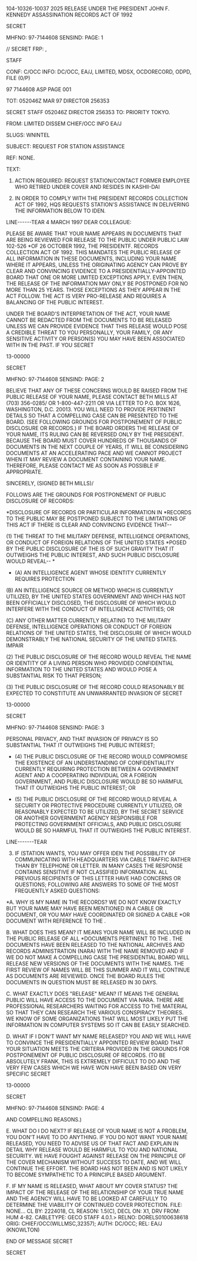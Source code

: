 104-10326-10037
2025 RELEASE UNDER THE PRESIDENT JOHN F. KENNEDY ASSASSINATION RECORDS ACT OF 1992

SECRET

MHFNO: 97-7144608 SENSIND: PAGE: 1

// SECRET FRP: ,

STAFF

CONF: C/OCC INFO: DC/OCC, EA/J, LIMITED, MDSX, OCDORECORD, ODPD,
FILE (0/P)

97 7144608 ASP PAGE 001

TOT: 052046Z MAR 97 DIRECTOR 256353

SECRET
STAFF 052046Z DIRECTOR 256353
TO: PRIORITY TOKYO.

FROM: LIMITED DISSEM CHIEF/OCC INFO EA/J

SLUGS: WNINTEL

SUBJECT: REQUEST FOR STATION ASSISTANCE

REF: NONE.

TEXT:

1. ACTION REQUIRED: REQUEST STATION/CONTACT FORMER EMPLOYEE
WHO RETIRED UNDER COVER AND RESIDES IN KASHII-DAI

2. IN ORDER TO COMPLY WITH THE PRESIDENT<JFK ASSASSINATION>
RECORDS COLLECTION ACT OF 1992, HQS REQUESTS STATION'S ASSISTANCE
IN DELIVERING THE INFORMATION BELOW TO IDEN.

LINE------TEAR
4 MARCH 1997
DEAR COLLEAGUE:

PLEASE BE AWARE THAT YOUR NAME APPEARS IN DOCUMENTS THAT ARE
BEING REVIEWED FOR RELEASE TO THE PUBLIC UNDER PUBLIC LAW 102-526
*OF 26 OCTOBER 1992, THE PRESIDENT<JOHN>F.<KENNEDY ASSASSINATION>
RECORDS COLLECTION ACT OF 1992. THIS MANDATES THE PUBLIC RELEASE
OF ALL INFORMATION IN THESE DOCUMENTS, INCLUDING YOUR NAME WHERE
IT APPEARS, UNLESS THE ORIGINATING AGENCY CAN PROVE BY CLEAR AND
CONVINCING EVIDENCE TO A PRESIDENTIALLY-APPOINTED BOARD THAT ONE
OR MORE LIMITED EXCEPTIONS APPLY. EVEN THEN, THE RELEASE OF THE
INFORMATION MAY ONLY BE POSTPONED FOR NO MORE THAN 25 YEARS.
THOSE EXCEPTIONS AS THEY APPEAR IN THE ACT FOLLOW. THE ACT IS
VERY PRO-RELEASE AND REQUIRES A BALANCING OF THE PUBLIC INTEREST.

UNDER THE BOARD'S INTERPRETATION OF THE ACT, YOUR NAME CANNOT
BE REDACTED FROM THE DOCUMENTS TO BE RELEASED UNLESS WE CAN
PROVIDE EVIDENCE THAT THIS RELEASE WOULD POSE A CREDIBLE THREAT TO
YOU PERSONALLY, YOUR FAMILY, OR ANY SENSITIVE ACTIVITY OR
PERSON(S) YOU MAY HAVE BEEN ASSOCIATED WITH IN THE PAST. IF YOU
SECRET

13-00000

SECRET

MHFNO: 97-7144608 SENSIND: PAGE: 2

BELIEVE THAT ANY OF THESE CONCERNS WOULD BE RAISED FROM THE PUBLIC
RELEASE OF YOUR NAME, PLEASE CONTACT BETH MILLS AT (703) 356-0285/
OR 1-800-447-2211 OR VIA LETTER TO P.O. BOX 1626, WASHINGTON, D.C.
20013. YOU WILL NEED TO PROVIDE PERTINENT DETAILS SO THAT A
COMPELLING CASE CAN BE PRESENTED TO THE BOARD. (SEE FOLLOWING
GROUNDS FOR POSTPONEMENT OF PUBLIC DISCLOSURE OR RECORDS.) IF THE
BOARD ORDERS THE RELEASE OF YOUR NAME, ITS RULING CAN BE REVERSED
ONLY BY THE PRESIDENT. BECAUSE THE BOARD MUST COVER HUNDREDS OF
THOUSANDS OF DOCUMENTS IN THE NEXT COUPLE OF YEARS, IT WILL BE
CONSIDERING DOCUMENTS AT AN ACCELERATING PACE AND WE CANNOT
PROJECT WHEN IT MAY REVIEW A DOCUMENT CONTAINING YOUR NAME.
THEREFORE, PLEASE CONTACT ME AS SOON AS POSSIBLE IF APPROPRIATE.

SINCERELY,
(SIGNED BETH MILLS)/

FOLLOWS ARE THE GROUNDS FOR POSTPONEMENT OF PUBLIC DISCLOSURE OF
RECORDS:

*DISCLOSURE OF <ASSASSINATION>RECORDS OR PARTICULAR INFORMATION IN
*<ASSASSINATION>RECORDS TO THE PUBLIC MAY BE POSTPONED SUBJECT TO
THE LIMITATIONS OF THIS ACT IF THERE IS CLEAR AND CONVINCING
EVIDENCE THAT--

(1) THE THREAT TO THE MILITARY DEFENSE, INTELLIGENCE
OPERATIONS, OR CONDUCT OF FOREIGN RELATIONS OF THE UNITED STATES
*POSED BY THE PUBLIC DISCLOSURE OF THE <ASSASSINATION>IS OF SUCH
GRAVITY THAT IT OUTWEIGHS THE PUBLIC INTEREST, AND SUCH PUBLIC
DISCLOSURE WOULD REVEAL--
*
* (A) AN INTELLIGENCE AGENT WHOSE IDENTITY CURRENTLY REQUIRES
PROTECTION

(B) AN INTELLIGENCE SOURCE OR METHOD WHICH IS CURRENTLY
UTILIZED,
BY THE UNITED STATES GOVERNMENT AND WHICH HAS NOT BEEN
OFFICIALLY
DISCLOSED, THE DISCLOSURE OF WHICH WOULD INTERFERE WITH THE
CONDUCT OF INTELLIGENCE ACTIVITIES; OR

(C) ANY OTHER MATTER CURRENTLY RELATING TO THE MILITARY
DEFENSE,
INTELLIGENCE OPERATIONS OR CONDUCT OF FOREIGN RELATIONS OF
THE
UNITED STATES, THE DISCLOSURE OF WHICH WOULD DEMONSTRABLY
THE NATIONAL SECURITY OF THE UNITED STATES.
IMPAIR

(2) THE PUBLIC DISCLOSURE OF THE <ASSASSINATION>RECORD WOULD
REVEAL THE NAME OR IDENTITY OF A LIVING PERSON WHO PROVIDED
CONFIDENTIAL INFORMATION TO THE UNITED STATES AND WOULD POSE A
SUBSTANTIAL RISK TO THAT PERSON;

(3) THE PUBLIC DISCLOSURE OF THE <ASSASSINATION>RECORD COULD
REASONABLY BE EXPECTED TO CONSTITUTE AN UNWARRANTED INVASION OF
SECRET

13-00000

SECRET

MHFNO: 97-7144608 SENSIND: PAGE: 3

PERSONAL PRIVACY, AND THAT INVASION OF PRIVACY IS SO SUBSTANTIAL
THAT IT OUTWEIGHS THE PUBLIC INTEREST;

* (4) THE PUBLIC DISCLOSURE OF THE <ASSASSINATION>RECORD WOULD
COMPROMISE THE EXISTENCE OF AN UNDERSTANDING OF CONFIDENTIALITY
CURRENTLY REQUIRING PROTECTION BETWEEN A GOVERNMENT AGENT AND A
COOPERATING INDIVIDUAL OR A FOREIGN GOVERNMENT, AND PUBLIC
DISCLOSURE WOULD BE SO HARMFUL THAT IT OUTWEIGHS THE PUBLIC
INTEREST; OR

* (5) THE PUBLIC DISCLOSURE OF THE <ASSASSINATION>RECORD WOULD
REVEAL A SECURITY OR PROTECTIVE PROCEDURE CURRENTLY UTILIZED, OR
REASONABLY EXPECTED TO BE UTILIZED, BY THE SECRET SERVICE OR
ANOTHER GOVERNMENT AGENCY RESPONSIBLE FOR PROTECTING GOVERNMENT
OFFICIALS, AND PUBLIC DISCLOSURE WOULD BE SO HARMFUL THAT IT
OUTWEIGHS THE PUBLIC INTEREST.

LINE-------TEAR

3. IF (STATION WANTS, YOU MAY OFFER IDEN THE POSSIBILITY OF
COMMUNICATING WITH HEADQUARTERS VIA CABLE TRAFFIC RATHER THAN BY
TELEPHONE OR LETTER. IN MANY CASES THE RESPONSE CONTAINS
SENSITIVE IF NOT CLASSIFIED INFORMATION. ALL PREVIOUS RECIPIENTS
OF THIS LETTER HAVE HAD CONCERNS OR QUESTIONS; FOLLOWING ARE
ANSWERS TO SOME OF THE MOST FREQUENTLY ASKED QUESTIONS:

*A. WHY IS MY NAME IN THE <JFK ASSASSINATION>RECORDS?
WE DO NOT KNOW EXACTLY BUT YOUR NAME MAY HAVE BEEN MENTIONED IN A
CABLE OR DOCUMENT, OR YOU MAY HAVE COORDINATED OR SIGNED A CABLE
*OR DOCUMENT WITH REFERENCE TO THE <ASSASSINATION>.

B. WHAT DOES THIS MEAN?
IT MEANS YOUR NAME WILL BE INCLUDED IN THE PUBLIC RELEASE OF ALL
*DOCUMENTS PERTINENT TO THE <ASSASSINATION>. THE DOCUMENTS HAVE BEEN
RELEASED TO THE NATIONAL ARCHIVES AND RECORDS ADMINISTRATION
(NARA) WITH THE NAME REMOVED AND IF WE DO NOT MAKE A COMPELLING
CASE THE PRESIDENTIAL BOARD WILL RELEASE NEW VERSIONS OF THE
DOCUMENTS WITH THE NAMES. THE FIRST REVIEW OF NAMES WILL BE THIS
SUMMER AND IT WILL CONTINUE AS DOCUMENTS ARE REVIEWED. ONCE THE
BOARD RULES THE DOCUMENTS IN QUESTION MUST BE RELEASED IN 30 DAYS.

C. WHAT EXACTLY DOES "RELEASE" MEAN?
IT MEANS THE GENERAL PUBLIC WILL HAVE ACCESS TO THE DOCUMENT VIA
NARA. THERE ARE PROFESSIONAL RESEARCHERS WAITING FOR ACCESS TO
THE MATERIAL SO THAT THEY CAN RESEARCH THE VARIOUS CONSPIRACY
THEORIES. WE KNOW OF SOME ORGANIZATIONS THAT WILL MOST LIKELY PUT
THE INFORMATION IN COMPUTER SYSTEMS SO IT CAN BE EASILY SEARCHED.

D. WHAT IF I DON'T WANT MY NAME RELEASED?
YOU AND WE WILL HAVE TO CONVINCE THE PRESIDENTIALLY APPOINTED
REVIEW BOARD THAT YOUR SITUATION MEETS THE CRITERIA PROVIDED IN
THE GROUNDS FOR POSTPONEMENT OF PUBLIC DISCLOSURE OF RECORDS. (TO
BE ABSOLUTELY FRANK, THIS IS EXTREMELY DIFFICULT TO DO AND THE
VERY FEW CASES WHICH WE HAVE WON HAVE BEEN BASED ON VERY SPECIFIC
SECRET

13-00000

SECRET

MHFNO: 97-7144608 SENSIND: PAGE: 4

AND COMPELLING REASONS.)

E. WHAT DO I DO NEXT?
IF RELEASE OF YOUR NAME IS NOT A PROBLEM, YOU DON'T HAVE TO DO
ANYTHING. IF YOU DO NOT WANT YOUR NAME RELEASED, YOU NEED TO
ADVISE US OF THAT FACT AND EXPLAIN IN DETAIL WHY RELEASE WOULD BE
HARMFUL TO YOU AND NATIONAL SECURITY. WE HAVE FOUGHT AGAINST
RELEASE ON THE PRINCIPLE OF THE COVER MECHANISM WITHOUT SUCCESS TO
DATE, AND WE WILL CONTINUE THE EFFORT. THE BOARD HAS NOT BEEN AND
IS NOT LIKELY TO BECOME SYMPATHETIC TO A PRINCIPLE BASED
ARGUMENT.

F. IF MY NAME IS RELEASED, WHAT ABOUT MY COVER STATUS?
THE IMPACT OF THE RELEASE OF THE RELATIONSHIP OF YOUR TRUE NAME
AND THE AGENCY WILL HAVE TO BE LOOKED AT CAREFULLY TO DETERMINE
THE VIABILITY OF CONTINUED COVER PROTECTION.
FILE: NONE... CL BY: 2224018, CL REASON: 1.5(C), DECL ON:
X1, DRV FROM: HUM 4-82.
CABLETYPE: GECO STAFF 4.0.1.>
RELNO: DORELS0100638618
ORIG: CHIEF/OCC(WILLMSC,32357); AUTH: DC/OCC; REL: EA/J
(KNOWLTON)

END OF MESSAGE
SECRET

SECRET
